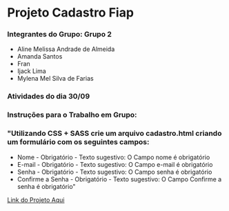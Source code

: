 # Projeto Cadastro Fiap

### Integrantes do Grupo: Grupo 2
- Aline Melissa Andrade de Almeida
- Amanda Santos
- Fran
- Ijack Lima
- Mylena Mel Silva de Farias


### Atividades do dia 30/09

### Instruções para o Trabalho em Grupo: 

### "Utilizando CSS + SASS crie um arquivo cadastro.html criando um formulário com os seguintes campos:

- Nome - Obrigatório - Texto sugestivo: O Campo nome é obrigatório
- E-mail - Obrigatório - Texto sugestivo: O Campo e-mail é obrigatório
- Senha - Obrigatório - Texto sugestivo: O Campo senha é obrigatório
- Confirme a Senha - Obrigatório - Texto sugestivo: O Campo Confirme a senha é obrigatório"


[Link do Projeto Aqui](https://mylenamelsilva.github.io/projeto-cadastro-fiap/)

